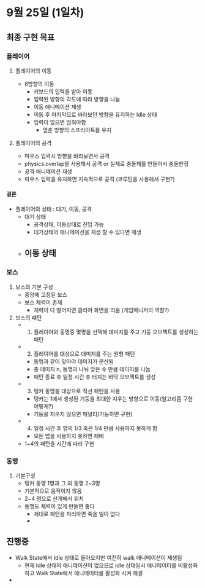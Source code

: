 # 9월 25일 (1일차)

## 최종 구현 목표
### 플레이어


1. 플레이어의 이동
    - 8방향의 이동
      - 키보드의 입력을 받아 이동
      - 입력된 방향의 각도에 따라 방향을 나눔
      - 이동 애니메이션 재생
      - 이동 후 마지막으로 바라보던 방향을 유지하는 Idle 상태
      - 입력이 없으면 멈춰야함
        - 멈춘 방향의 스프라이트를 유지

2. 플레이어의 공격
    - 마우스 입력시 방향을 바라보면서 공격
    - physics.overlap을 사용해서 공격 or 실제로 충돌체를 만들어서 충돌판정
    - 공격 애니메이션 재생
    - 마우스 입력을 유지하면 지속적으로 공격 (코루틴을 사용해서 구현?)

#### 결론
- 플레이어의 상태 : 대기, 이동, 공격
  - 대기 상태
    - 공격상태, 이동상태로 진입 가능
    - 대기상태의 애니메이션을 재생 할 수 있다면 재생   
  - 이동 상태
    - 

### 보스

1. 보스의 기본 구성
    - 중앙에 고정된 보스
    - 보스 체력이 존재
      - 체력이 다 떨어지면 클리어 화면을 띄움 (게임매니저의 역할?)
2. 보스의 패턴
    - 1. 플레이어와 동맹중 몇명을 선택해 데미지를 주고 기둥 오브젝트를 생성하는 패턴
    - 2. 플레이어를 대상으로 데미지를 주는 원형 패턴
      - 동맹과 같이 맞아야 데미지가 분산됨
      - 총 데미지 n, 동맹과 나눠 맞은 수 만큼 데미지를 나눔
      - 패턴 종료 후 일정 시간 후 터지는 바닥 오브젝트를 생성
    - 3. 탱커 동맹을 대상으로 직선 패턴을 사용
      - 탱커는 1에서 생성된 기둥을 최대한 지우는 방향으로 이동(알고리즘 구현 어떻게?)
      - 기둥을 지우지 않으면 패널티(가능하면 구현)
    - 4. 일정 시간 후 맵의 1/3 혹은 1/4 만큼 사용하지 못하게 함
      - 모든 맵을 사용하지 못하면 패배
    - 1~4의 패턴을 시간에 따라 구현

### 동맹
1. 기본구성
    - 탱커 동맹 1명과 그 외 동맹 2~3명
    - 기본적으로 움직이지 않음
    - 2~4 명으로 산개해서 위치
    - 동맹도 체력이 있게 만들면 좋다
      - 제대로 패턴을 처리하면 죽을 일이 없다
      - 


## 진행중
- Walk State에서 Idle 상태로 돌아오지만 여전히 walk 애니메이션이 재생됨
  - 현재 Idle 상태의 애니메이션이 없으므로 idle 상태일시 애니메이터를  비활성화 하고 Walk State에서 애니메이터를 활성화 시켜 해결
- 